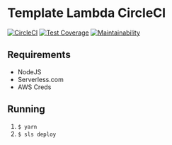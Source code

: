 # Template Lambda CircleCI

<!-- [![serverless](http://public.serverless.com/badges/v3.svg)](http://www.serverless.com)
[![JavaScript Style Guide](https://img.shields.io/badge/code_style-standard-brightgreen.svg)](https://standardjs.com) -->

[![CircleCI](https://circleci.com/gh/trahloff/template-lambda-circleci/tree/master.svg?style=shield)](https://circleci.com/gh/trahloff/template-lambda-circleci/tree/master)
[![Test Coverage](https://api.codeclimate.com/v1/badges/22932ec48feae0b04826/test_coverage)](https://codeclimate.com/github/trahloff/template-lambda-circleci/test_coverage)
[![Maintainability](https://api.codeclimate.com/v1/badges/22932ec48feae0b04826/maintainability)](https://codeclimate.com/github/trahloff/template-lambda-circleci/maintainability)

## Requirements

- NodeJS
- Serverless.com
- AWS Creds

## Running

1. `$ yarn`
1. `$ sls deploy`